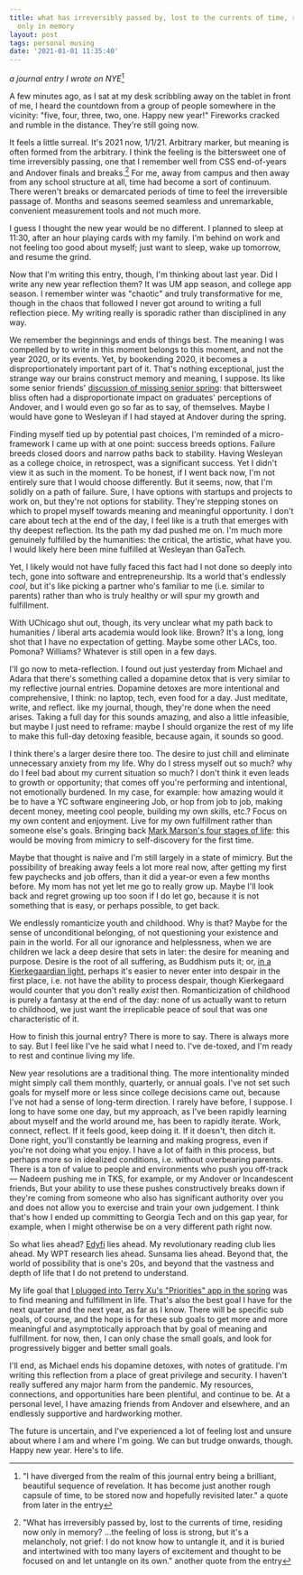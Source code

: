 ```yaml
---
title: what has irreversibly passed by, lost to the currents of time, residing now
  only in memory
layout: post
tags: personal musing
date: '2021-01-01 11:35:40'
---
```


*a journal entry I wrote on NYE*[^rough]

A few minutes ago, as I sat at my desk scribbling away on the tablet in front of me, I heard the countdown from a group of people somewhere in the vicinity: "five, four, three, two, one. Happy new year!" Fireworks cracked and rumble in the distance. They're still going now.

It feels a little surreal. It's 2021 now, 1/1/21. Arbitrary marker, but meaning is often formed from the arbitrary. I think the feeling is the bittersweet one of time irreversibly passing, one that I remember well from CSS end-of-years and Andover finals and breaks.[^melancholy] For me, away from campus and then away from any school structure at all, time had become a sort of continuum. There weren't breaks or demarcated periods of time to feel the irreversible passage of. Months and seasons seemed seamless and unremarkable, convenient measurement tools and not much more.

I guess I thought the new year would be no different. I planned to sleep at 11:30, after an hour playing cards with my family. I'm behind on work and not feeling too good about myself; just want to sleep, wake up tomorrow, and resume the grind.

Now that I'm writing this entry, though, I'm thinking about last year. Did I write any new year reflection them? It was UM app season, and college app season. I remember winter was "chaotic" and truly transformative for me, though in the chaos that followed I never got around to writing a full reflection piece. My writing really is sporadic rather than disciplined in any way.

We remember the beginnings and ends of things best. The meaning I was compelled by to write in this moment belongs to this moment, and not the year 2020, or its events. Yet, by bookending 2020, it becomes a disproportionately important part of it. That's nothing exceptional, just the strange way our brains construct memory and meaning, I suppose. Its like some senior friends' [discussion of missing senior spring](https://www.samsonzhang.com/2020/06/07/a-love-letter-to-the-non-library-andover-commencement-commentary.html): that bittersweet bliss often had a disproportionate impact on graduates' perceptions of Andover, and I would even go so far as to say, of themselves. Maybe I would have gone to Wesleyan if I had stayed at Andover during the spring.

Finding myself tied up by potential past choices, I'm reminded of a micro-framework I came up with at one point: success breeds options. Failure breeds closed doors and narrow paths back to stability. Having Wesleyan as a college choice, in retrospect, was a significant success. Yet I didn't view it as such in the moment. To be honest, if I went back now, I'm not entirely sure that I would choose differently. But it seems, now, that I'm solidly on a path of failure. Sure, I have options with startups and projects to work on, but they're not options for stability. They're stepping stones on which to propel myself towards meaning and meaningful opportunity. I don't care about tech at the end of the day, I feel like is a truth that emerges with thy deepest reflection. Its the path my dad pushed me on. I'm much more genuinely fulfilled by the humanities: the critical, the artistic, what have you. I would likely here been mine fulfilled at Wesleyan than GaTech.

Yet, I likely would not have fully faced this fact had I not done so deeply into tech, gone into software and entrepreneurship. Its a world that's endlessly *cool*, but it's like picking a partner who's familiar to me (i.e. similar to parents) rather than who is truly healthy or will spur my growth and fulfillment.

With UChicago shut out, though, its very unclear what my path back to humanities / liberal arts academia would look like. Brown? It's a long, long shot that I have no expectation of getting. Maybe some other LACs, too. Pomona? Williams? Whatever is still open in a few days.

I'll go now to meta-reflection. I found out just yesterday from Michael and Adara that there's something called a dopamine detox that is very similar to my reflective journal entries. Dopamine detoxes are more intentional and comprehensive, I think: no laptop, tech, even food for a day. Just meditate, write, and reflect. like my journal, though, they're done when the need arises. Taking a full day for this sounds amazing, and also a little infeasible, but maybe I just need to reframe: maybe I should organize the rest of my life to make this full-day detoxing feasible, because again, it sounds so good.

I think there's a larger desire there too. The desire to just chill and eliminate unnecessary anxiety from my life. Why do I stress myself out so much? why do I feel bad about my current situation so much? I don't think it even leads to growth or opportunity; that comes off you're performing and intentional, not emotionally burdened. In my case, for example: how amazing would it be to have a YC software engineering Job, or hop from job to job, making decent money, meeting cool people, building my own skills, etc.? Focus on my own content and enjoyment. Live for my own fulfillment rather than someone else's goals. Bringing back [Mark Marson's four stages of life](https://markmanson.net/four-stages-of-life): this would be moving from mimicry to self-discovery for the first time.

Maybe that thought is naïve and I'm still largely in a state of mimicry. But the possibility of breaking away feels a lot more real now, after getting my first few paychecks and job offers, than it did a year-or even a few months before. My mom has not yet let me go to really grow up. Maybe I'll look back and regret growing up too soon if I do let go, because it is not something that is easy, or perhaps possible, to get back.

We endlessly romanticize youth and childhood. Why is that? Maybe for the sense of unconditional belonging, of not questioning your existence and pain in the world. For all our ignorance and helplessness, when we are children we lack a deep desire that sets in later: the desire for meaning and purpose. Desire is the root of all suffering, as Buddhism puts it; or, [in a Kierkegaardian light](https://www.samsonzhang.com/2020/12/25/david-hume-the-radical-empiricist-who-knocked-on-existentialisms-door.html#beyond-hume-what-is-the-meaning-of-life), perhaps it's easier to never enter into despair in the first place, i.e. not have the ability to process despair, though Kierkegaard would counter that you don't really *exist* then. Romanticization of childhood is purely a fantasy at the end of the day: none of us actually want to return to childhood, we just want the irreplicable peace of soul that was one characteristic of it.

How to finish this journal entry? There is more to say. There is always more to say. But I feel like I've he said what I need to. I've de-toxed, and I'm ready to rest and continue living my life.

New year resolutions are a traditional thing. The more intentionality minded might simply call them monthly, quarterly, or annual goals. I've not set such goals for myself more or less since college decisions came out, because I've not had a sense of long-term direction. I rarely have before, I suppose. I long to have some one day, but my approach, as I've been rapidly learning about myself and the world around me, has been to rapidly iterate. Work, connect, reflect. If it feels good, keep doing it. If it doesn't, then ditch it. Done right, you'll constantly be learning and making progress, even if you're not doing what you enjoy. I have a lot of faith in this process, but perhaps more so in idealized conditions, i.e. without overbearing parents. There is a ton of value to people and environments who push you off-track — Nadeem pushing me in TKS, for example, or my Andover or Incandescent friends, But your ability to use these pushes constructively breaks down if they're coming from someone who also has significant authority over you and does not allow you to exercise and train your own judgement. I think that's how I ended up committing to Georgia Tech and on this gap year, for example, when I might otherwise be on a very different path right now.

So what lies ahead? [Edyfi](https://edyfi.co/) lies ahead. My revolutionary reading club lies ahead. My WPT research lies ahead. Sunsama lies ahead. Beyond that, the world of possibility that is one's 20s, and beyond that the vastness and depth of life that I do not pretend to understand.

My life goal that [I plugged into Terry Xu's "Priorities" app in the spring](https://www.samsonzhang.com/2020/05/02/what-do-you-truly-want-to-accomplish-before-you-die-mindful-suites-goals-app-some-self-reflection.html) was to find meaning and fulfillment in life. That's also the best goal I have for the next quarter and the next year, as far as I know. There will be specific sub goals, of course, and the hope is for these sub goals to get more and more meaningful and asymptotically approach that by goal of meaning and fulfillment. for now, then, I can only chase the small goals, and look for progressively bigger and better small goals.

I'll end, as Michael ends his dopamine detoxes, with notes of gratitude. I'm writing this reflection from a place of great privilege and security. I haven't really suffered any major harm from the pandemic. My resources, connections, and opportunities hare been plentiful, and continue to be. At a personal level, I have amazing friends from Andover and elsewhere, and an endlessly supportive and hardworking mother.

The future is uncertain, and I've experienced a lot of feeling lost and unsure about where I am and where I'm going. We can but trudge onwards, though. Happy new year. Here's to life.

[^rough]: "I have diverged from the realm of this journal entry being a brilliant, beautiful sequence of revelation. It has become just another rough capsule of time, to be stored now and hopefully revisited later." a quote from later in the entry

[^melancholy]: "What has irreversibly passed by, lost to the currents of time, residing now only in memory? ...the feeling of loss is strong, but it's a melancholy, not grief: I do not know how to untangle it, and it is buried and intertwined with too many layers of excitement and thought to be focused on and let untangle on its own." another quote from the entry